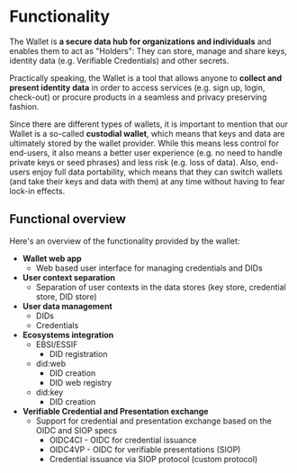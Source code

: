 # Functionality

The Wallet is **a secure data hub for organizations and individuals** and enables them to act as "Holders": They can store, manage and share keys, identity data (e.g. Verifiable Credentials) and other secrets.

Practically speaking, the Wallet is a tool that allows anyone to **collect and present identity data** in order to access services (e.g. sign up, login, check-out) or procure products in a seamless and privacy preserving fashion.

Since there are different types of wallets, it is important to mention that our Wallet is a so-called **custodial wallet**, which means that keys and data are ultimately stored by the wallet provider. While this means less control for end-users, it also means a better user experience (e.g. no need to handle private keys or seed phrases) and less risk (e.g. loss of data). Also, end-users enjoy full data portability, which means that they can switch wallets (and take their keys and data with them) at any time without having to fear lock-in effects.

## Functional overview

Here's an overview of the functionality provided by the wallet:

* **Wallet web app**
  * Web based user interface for managing credentials and DIDs
* **User context separation**
  * Separation of user contexts in the data stores (key store, credential store, DID store)
* **User data management**
  * DIDs
  * Credentials
* **Ecosystems integration**
  * EBSI/ESSIF 
    * DID registration
  * did:web 
    * DID creation
    * DID web registry
  * did:key
    * DID creation
* **Verifiable Credential and Presentation exchange**
  * Support for credential and presentation exchange based on the OIDC and SIOP specs
    * OIDC4CI - OIDC for credential issuance
    * OIDC4VP - OIDC for verifiable presentations (SIOP)
    * Credential issuance via SIOP protocol (custom protocol)
    